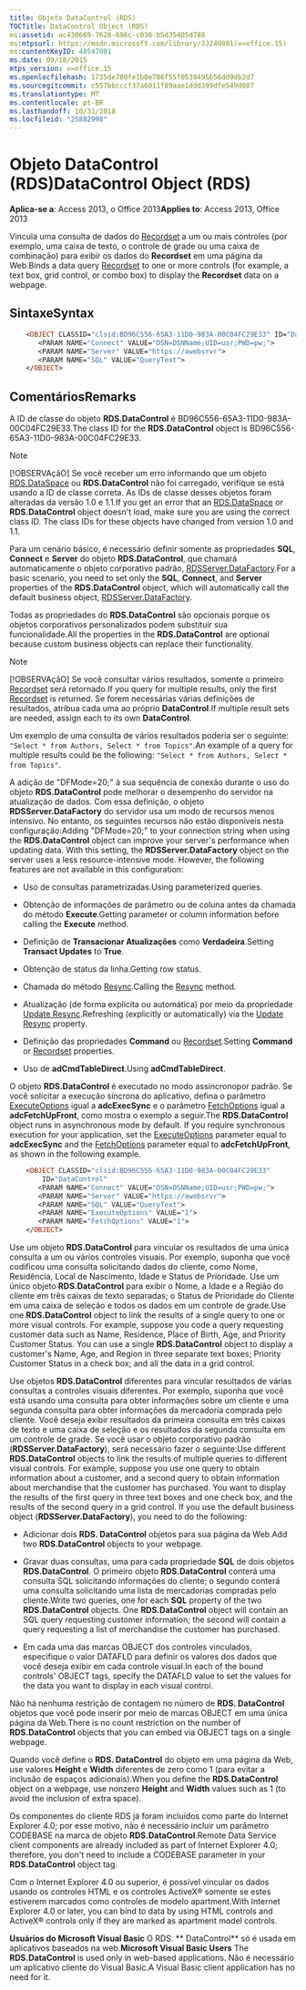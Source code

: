 ```yaml
---
title: Objeto DataControl (RDS)
TOCTitle: DataControl Object (RDS)
ms:assetid: ac430669-7628-696c-c036-b5d35405d788
ms:mtpsurl: https://msdn.microsoft.com/library/JJ249801(v=office.15)
ms:contentKeyID: 48547001
ms.date: 09/18/2015
mtps_version: v=office.15
ms.openlocfilehash: 1735de700fe1b0e786f55f0539495656dd9db2d7
ms.sourcegitcommit: c557bbcccf37a6011f89aae1ddd399dfe549d087
ms.translationtype: MT
ms.contentlocale: pt-BR
ms.lasthandoff: 10/31/2018
ms.locfileid: "25882998"
---
```

# <a name="datacontrol-object-rds"></a><span data-ttu-id="1d55d-102">Objeto DataControl (RDS)</span><span class="sxs-lookup"><span data-stu-id="1d55d-102">DataControl Object (RDS)</span></span>

<span data-ttu-id="1d55d-103">**Aplica-se a**: Access 2013, o Office 2013</span><span class="sxs-lookup"><span data-stu-id="1d55d-103">**Applies to**: Access 2013, Office 2013</span></span>

<span data-ttu-id="1d55d-104">Vincula uma consulta de dados do [Recordset](recordset-object-ado.md) a um ou mais controles (por exemplo, uma caixa de texto, o controle de grade ou uma caixa de combinação) para exibir os dados do **Recordset** em uma página da Web.</span><span class="sxs-lookup"><span data-stu-id="1d55d-104">Binds a data query [Recordset](recordset-object-ado.md) to one or more controls (for example, a text box, grid control, or combo box) to display the **Recordset** data on a webpage.</span></span>

## <a name="syntax"></a><span data-ttu-id="1d55d-105">Sintaxe</span><span class="sxs-lookup"><span data-stu-id="1d55d-105">Syntax</span></span>

```vb
    <OBJECT CLASSID="clsid:BD96C556-65A3-11D0-983A-00C04FC29E33" ID="DataControl"
       <PARAM NAME="Connect" VALUE="DSN=DSNName;UID=usr;PWD=pw;">
       <PARAM NAME="Server" VALUE="https://awebsrvr">
       <PARAM NAME="SQL" VALUE="QueryText">
    </OBJECT>
```

## <a name="remarks"></a><span data-ttu-id="1d55d-106">Comentários</span><span class="sxs-lookup"><span data-stu-id="1d55d-106">Remarks</span></span>

<span data-ttu-id="1d55d-107">A ID de classe do objeto **RDS.DataControl** é BD96C556-65A3-11D0-983A-00C04FC29E33.</span><span class="sxs-lookup"><span data-stu-id="1d55d-107">The class ID for the **RDS.DataControl** object is BD96C556-65A3-11D0-983A-00C04FC29E33.</span></span>

> [!NOTE]
> <span data-ttu-id="1d55d-p101">[!OBSERVAçãO] Se você receber um erro informando que um objeto [RDS.DataSpace](dataspace-object-rds.md) ou **RDS.DataControl** não foi carregado, verifique se está usando a ID de classe correta. As IDs de classe desses objetos foram alteradas da versão 1.0 e 1.1.</span><span class="sxs-lookup"><span data-stu-id="1d55d-p101">If you get an error that an [RDS.DataSpace](dataspace-object-rds.md) or **RDS.DataControl** object doesn't load, make sure you are using the correct class ID. The class IDs for these objects have changed from version 1.0 and 1.1.</span></span>

<span data-ttu-id="1d55d-110">Para um cenário básico, é necessário definir somente as propriedades **SQL**, **Connect** e **Server** do objeto **RDS.DataControl**, que chamará automaticamente o objeto corporativo padrão, [RDSServer.DataFactory](datafactory-object-rdsserver.md).</span><span class="sxs-lookup"><span data-stu-id="1d55d-110">For a basic scenario, you need to set only the **SQL**, **Connect**, and **Server** properties of the **RDS.DataControl** object, which will automatically call the default business object, [RDSServer.DataFactory](datafactory-object-rdsserver.md).</span></span>

<span data-ttu-id="1d55d-111">Todas as propriedades do **RDS.DataControl** são opcionais porque os objetos corporativos personalizados podem substituir sua funcionalidade.</span><span class="sxs-lookup"><span data-stu-id="1d55d-111">All the properties in the **RDS.DataControl** are optional because custom business objects can replace their functionality.</span></span>

> [!NOTE]
> <span data-ttu-id="1d55d-112">[!OBSERVAçãO] Se você consultar vários resultados, somente o primeiro [Recordset](recordset-object-ado.md) será retornado.</span><span class="sxs-lookup"><span data-stu-id="1d55d-112">If you query for multiple results, only the first [Recordset](recordset-object-ado.md) is returned.</span></span> <span data-ttu-id="1d55d-113">Se forem necessárias várias definições de resultados, atribua cada uma ao próprio **DataControl**.</span><span class="sxs-lookup"><span data-stu-id="1d55d-113">If multiple result sets are needed, assign each to its own **DataControl**.</span></span> 
> 
> <span data-ttu-id="1d55d-114">Um exemplo de uma consulta de vários resultados poderia ser o seguinte: `"Select * from Authors, Select * from Topics"`.</span><span class="sxs-lookup"><span data-stu-id="1d55d-114">An example of a query for multiple results could be the following: `"Select * from Authors, Select * from Topics"`.</span></span>

<span data-ttu-id="1d55d-p103">A adição de "DFMode=20;" à sua sequência de conexão durante o uso do objeto **RDS.DataControl** pode melhorar o desempenho do servidor na atualização de dados. Com essa definição, o objeto **RDSServer.DataFactory** do servidor usa um modo de recursos menos intensivo. No entanto, os seguintes recursos não estão disponíveis nesta configuração:</span><span class="sxs-lookup"><span data-stu-id="1d55d-p103">Adding "DFMode=20;" to your connection string when using the **RDS.DataControl** object can improve your server's performance when updating data. With this setting, the **RDSServer.DataFactory** object on the server uses a less resource-intensive mode. However, the following features are not available in this configuration:</span></span>

  - <span data-ttu-id="1d55d-118">Uso de consultas parametrizadas.</span><span class="sxs-lookup"><span data-stu-id="1d55d-118">Using parameterized queries.</span></span>

  - <span data-ttu-id="1d55d-119">Obtenção de informações de parâmetro ou de coluna antes da chamada do método **Execute**.</span><span class="sxs-lookup"><span data-stu-id="1d55d-119">Getting parameter or column information before calling the **Execute** method.</span></span>

  - <span data-ttu-id="1d55d-120">Definição de **Transacionar Atualizações** como **Verdadeira**.</span><span class="sxs-lookup"><span data-stu-id="1d55d-120">Setting **Transact Updates** to **True**.</span></span>

  - <span data-ttu-id="1d55d-121">Obtenção de status da linha.</span><span class="sxs-lookup"><span data-stu-id="1d55d-121">Getting row status.</span></span>

  - <span data-ttu-id="1d55d-122">Chamada do método [Resync](resync-method-ado.md).</span><span class="sxs-lookup"><span data-stu-id="1d55d-122">Calling the [Resync](resync-method-ado.md) method.</span></span>

  - <span data-ttu-id="1d55d-123">Atualização (de forma explícita ou automática) por meio da propriedade [Update Resync](update-resync-property-dynamic-ado.md).</span><span class="sxs-lookup"><span data-stu-id="1d55d-123">Refreshing (explicitly or automatically) via the [Update Resync](update-resync-property-dynamic-ado.md) property.</span></span>

  - <span data-ttu-id="1d55d-124">Definição das propriedades **Command** ou [Recordset](recordset-sourcerecordset-properties-rds.md).</span><span class="sxs-lookup"><span data-stu-id="1d55d-124">Setting **Command** or [Recordset](recordset-sourcerecordset-properties-rds.md) properties.</span></span>

  - <span data-ttu-id="1d55d-125">Uso de **adCmdTableDirect**.</span><span class="sxs-lookup"><span data-stu-id="1d55d-125">Using **adCmdTableDirect**.</span></span>

<span data-ttu-id="1d55d-p104">O objeto **RDS.DataControl** é executado no modo assíncronopor padrão. Se você solicitar a execução síncrona do aplicativo, defina o parâmetro [ExecuteOptions](executeoptions-property-rds.md) igual a **adcExecSync** e o parâmetro [FetchOptions](fetchoptions-property-rds.md) igual a **adcFetchUpFront**, como mostra o exemplo a seguir.</span><span class="sxs-lookup"><span data-stu-id="1d55d-p104">The **RDS.DataControl** object runs in asynchronous mode by default. If you require synchronous execution for your application, set the [ExecuteOptions](executeoptions-property-rds.md) parameter equal to **adcExecSync** and the [FetchOptions](fetchoptions-property-rds.md) parameter equal to **adcFetchUpFront**, as shown in the following example.</span></span>

```vb
    <OBJECT CLASSID="clsid:BD96C556-65A3-11D0-983A-00C04FC29E33" 
        ID="DataControl"
       <PARAM NAME="Connect" VALUE="DSN=DSNName;UID=usr;PWD=pw;">
       <PARAM NAME="Server" VALUE="https://awebsrvr">
       <PARAM NAME="SQL" VALUE="QueryText">
       <PARAM NAME="ExecuteOptions" VALUE="1">
       <PARAM NAME="FetchOptions" VALUE="1">
    </OBJECT>
```

<span data-ttu-id="1d55d-p105">Use um objeto **RDS.DataControl** para vincular os resultados de uma única consulta a um ou vários controles visuais. Por exemplo, suponha que você codificou uma consulta solicitando dados do cliente, como Nome, Residência, Local de Nascimento, Idade e Status de Prioridade. Use um único objeto **RDS.DataControl** para exibir o Nome, a Idade e a Região do cliente em três caixas de texto separadas; o Status de Prioridade do Cliente em uma caixa de seleção e todos os dados em um controle de grade.</span><span class="sxs-lookup"><span data-stu-id="1d55d-p105">Use one **RDS.DataControl** object to link the results of a single query to one or more visual controls. For example, suppose you code a query requesting customer data such as Name, Residence, Place of Birth, Age, and Priority Customer Status. You can use a single **RDS.DataControl** object to display a customer's Name, Age, and Region in three separate text boxes; Priority Customer Status in a check box; and all the data in a grid control.</span></span>

<span data-ttu-id="1d55d-p106">Use objetos **RDS.DataControl** diferentes para vincular resultados de várias consultas a controles visuais diferentes. Por exemplo, suponha que você está usando uma consulta para obter informações sobre um cliente e uma segunda consulta para obter informações da mercadoria comprada pelo cliente. Você deseja exibir resultados da primeira consulta em três caixas de texto e uma caixa de seleção e os resultados da segunda consulta em um controle de grade. Se você usar o objeto corporativo padrão (**RDSServer.DataFactory**), será necessário fazer o seguinte:</span><span class="sxs-lookup"><span data-stu-id="1d55d-p106">Use different **RDS.DataControl** objects to link the results of multiple queries to different visual controls. For example, suppose you use one query to obtain information about a customer, and a second query to obtain information about merchandise that the customer has purchased. You want to display the results of the first query in three text boxes and one check box, and the results of the second query in a grid control. If you use the default business object (**RDSServer.DataFactory**), you need to do the following:</span></span>

  - <span data-ttu-id="1d55d-135">Adicionar dois **RDS. DataControl** objetos para sua página da Web.</span><span class="sxs-lookup"><span data-stu-id="1d55d-135">Add two **RDS.DataControl** objects to your webpage.</span></span>

  - <span data-ttu-id="1d55d-p107">Gravar duas consultas, uma para cada propriedade **SQL** de dois objetos **RDS.DataControl**. O primeiro objeto **RDS.DataControl** conterá uma consulta SQL solicitando informações do cliente; o segundo conterá uma consulta solicitando uma lista de mercadorias compradas pelo cliente.</span><span class="sxs-lookup"><span data-stu-id="1d55d-p107">Write two queries, one for each **SQL** property of the two **RDS.DataControl** objects. One **RDS.DataControl** object will contain an SQL query requesting customer information; the second will contain a query requesting a list of merchandise the customer has purchased.</span></span>

  - <span data-ttu-id="1d55d-138">Em cada uma das marcas OBJECT dos controles vinculados, especifique o valor DATAFLD para definir os valores dos dados que você deseja exibir em cada controle visual.</span><span class="sxs-lookup"><span data-stu-id="1d55d-138">In each of the bound controls' OBJECT tags, specify the DATAFLD value to set the values for the data you want to display in each visual control.</span></span>

<span data-ttu-id="1d55d-139">Não há nenhuma restrição de contagem no número de **RDS. DataControl** objetos que você pode inserir por meio de marcas OBJECT em uma única página da Web.</span><span class="sxs-lookup"><span data-stu-id="1d55d-139">There is no count restriction on the number of **RDS.DataControl** objects that you can embed via OBJECT tags on a single webpage.</span></span>

<span data-ttu-id="1d55d-140">Quando você define o **RDS. DataControl** do objeto em uma página da Web, use valores **Height** e **Width** diferentes de zero como 1 (para evitar a inclusão de espaços adicionais).</span><span class="sxs-lookup"><span data-stu-id="1d55d-140">When you define the **RDS.DataControl** object on a webpage, use nonzero **Height** and **Width** values such as 1 (to avoid the inclusion of extra space).</span></span>

<span data-ttu-id="1d55d-141">Os componentes do cliente RDS já foram incluídos como parte do Internet Explorer 4.0; por esse motivo, não é necessário incluir um parâmetro CODEBASE na marca de objeto **RDS.DataControl**.</span><span class="sxs-lookup"><span data-stu-id="1d55d-141">Remote Data Service client components are already included as part of Internet Explorer 4.0; therefore, you don't need to include a CODEBASE parameter in your **RDS.DataControl** object tag.</span></span>

<span data-ttu-id="1d55d-142">Com o Internet Explorer 4.0 ou superior, é possível vincular os dados usando os controles HTML e os controles ActiveX® somente se estes estiverem marcados como controles de modelo apartment.</span><span class="sxs-lookup"><span data-stu-id="1d55d-142">With Internet Explorer 4.0 or later, you can bind to data by using HTML controls and ActiveX® controls only if they are marked as apartment model controls.</span></span>

<span data-ttu-id="1d55d-143">**Usuários do Microsoft Visual Basic** O RDS. \*\* DataControl\*\* só é usada em aplicativos baseados na web.</span><span class="sxs-lookup"><span data-stu-id="1d55d-143">**Microsoft Visual Basic Users** The **RDS.DataControl** is used only in web-based applications.</span></span> <span data-ttu-id="1d55d-144">Não é necessário um aplicativo cliente do Visual Basic.</span><span class="sxs-lookup"><span data-stu-id="1d55d-144">A Visual Basic client application has no need for it.</span></span>


